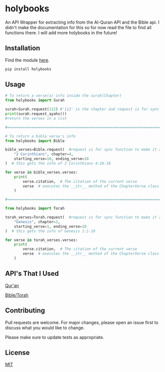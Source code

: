 # holybooks

An API Wrapper for extracting info from the Al-Quran API and the Bible api. I didn\'t make the documentation for this so for now read the file to find all functions there. I will add more holybooks in the future!

## Installation

Find the module [here](https://pypi.org/project/holybooks/).

```bash
pip install holybooks
```

## Usage

```python
# To return a verse(s) info inside the surah(Chapter)
from holybooks import Surah

surah=Surah.request(112) #'112' is the chapter and request is for sync function to make it async replace request to async_request()
print(surah.request_ayahs())
#return the verses in a list 

#===============================================================================================================================

# To return a bible verse's info
from holybooks import Bible

bible_verses=Bible.request(  #request is for sync function to make it async replace request to async_request()
    "2 Corinthians", chapter=4,
    starting_verse=16, ending_verse=18
)  # this gets the info of 2 Corinthians 4:16-18

for verse in bible_verses.verses:
    print(
        verse.citation,  # The citation of the current verse
        verse  # executes the __str__ method of the ChapterVerse class (it returns the verse itself)
    ) 

#===============================================================================================================================

from holybooks import Torah

torah_verses=Torah.request(  #request is for sync function to make it async replace request to async_request()
    "Genesis", chapter=1,
    starting_verse=1, ending_verse=10
)  # this gets the info of Genesis 1:1-10

for verse in torah_verses.verses:
    print(
        verse.citation,  # The citation of the current verse
        verse  # executes the __str__ method of the ChapterVerse class (it returns the verse itself)
    ) 
```

## API's That I Used

[Qur'an](https://alquran.cloud/api)

[Bible/Torah](https://bible-api.com/)

## Contributing

Pull requests are welcome. For major changes, please open an issue first to discuss what you would like to change.

Please make sure to update tests as appropriate.

## License

[MIT](https://choosealicense.com/licenses/mit/)
